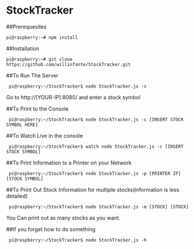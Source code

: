 # StockTracker

##Prerequesites

``` pi@raspberry:~# npm install ```


##Installation

``` pi@raspberry:~# git clone https://github.com/willinfante/StockTracker.git ```

##To Run The Server 

```  pi@raspberry:~/StockTracker$ node StockTracker.js -s ```

Go to http://[YOUR-IP]:8080/ and enter a stock symbol 

##To Print to the Console 

``` pi@raspberry:~/StockTracker$ node StockTracker.js -c [INSERT STOCK SYMBOL HERE]```

##To Watch Live in the console

```  pi@raspberry:~/StockTracker$ watch node StockTracker.js -c [INSERT STOCK SYMBOL] ```

##To Print Information to a Printer on your Network

``` pi@raspberry:~/StockTracker$ node StockTracker.js -p [PRINTER IP] [STOCK SYMBOL]```

##To Print Out Stock Information for multiple stocks(information is less detailed)

``` pi@raspberry:~/StockTracker$ node StockTracker.js -m [STOCK] [STOCK]```

You Can print out as many stocks as you want.

##If you forget how to do something

``` pi@raspberry:~/StockTracker$ node StockTracker.js -h```
